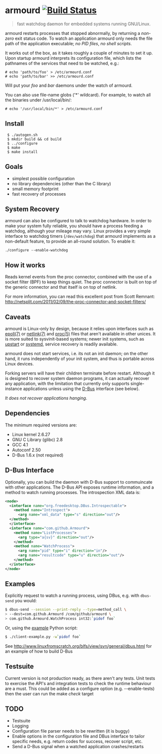 # armourd [![Build Status](https://travis-ci.org/moleike/armourd.svg?branch=master)](https://travis-ci.org/moleike/armourd)

> fast watchdog daemon for embedded systems running GNU/Linux.

armourd restarts processes that stopped abnormally, by returning a *non-zero* 
exit status code. To watch an application armourd only needs the file 
path of the application executable; *no PID files*, *no shell scripts*.

It works out of the box, as it takes roughly a couple of minutes to set it up.
Upon startup armourd interprets its configuration file,
which lists the pathnames of the services that need to be watched, e.g.:

```
# echo 'path/to/foo' > /etc/armourd.conf
# echo 'path/to/bar' >> /etc/armourd.conf
```
Will put your _foo_ and _bar_ daemons under the watch of armourd.

You can also use file-name globs ('*' wildcard). For example, to watch all the
binaries under /usr/local/bin/:

```
# echo '/usr/local/bin/*' > /etc/armourd.conf
```

Install
-------
```
 $ ./autogen.sh
 $ mkdir build && cd build
 $ ../configure
 $ make
 $ make install
```

Goals
-----

* simplest possible configuration
* no library dependencies (other than the C library)
* small memory footprint
* fast recovery of processes

System Recovery
---------------

armourd can also be configured to talk to watchdog hardware.  In order to 
make your system fully reliable, you should have a process feeding a watchdog, 
although your mileage may vary.  Linux provides a very simple interface to watchdog timers
(`/dev/watchdog`) that armourd implements as a non-default feature, to
provide an all-round solution. To enable it:
```
./configure --enable-watchdog
```

How it works
------------

Reads kernel events from the proc connector, combined with the use of a socket filter (BPF) to keep things quiet. The proc connector is built on top of the generic connector and that itself is on top of netlink.

For more information, you can read this excellent post from Scott Remnant: http://netsplit.com/2011/02/09/the-proc-connector-and-socket-filters/

Caveats
-------

armourd is Linux-only by design, because it relies upon interfaces such as
[epoll(7)](http://man7.org/linux/man-pages/man7/epoll.7.html) or [netlink(7)](http://man7.org/linux/man-pages/man7/netlink.7.html) 
and [proc(5)](http://man7.org/linux/man-pages/man5/proc.5.html) 
files that aren't available in other unices.
It is more suited to sysvinit-based systems; newer init systems, such as
[upstart](http://upstart.ubuntu.com/) or [systemd](http://www.freedesktop.org/wiki/Software/systemd/), 
service recovery is readily available.

armourd does not start services, i.e. its not an init daemon; on the other hand, 
it runs independently of your init system, and thus is portable across Linux devices.

Forking servers will have their children terminate before restart. Although it is 
designed to recover system daemon programs, it can actually recover any application, 
with the limitation that currently only supports single-instance applications 
unless using the [D-Bus](http://dbus.freedesktop.org/) interface (see below).

*It does not recover applications hanging*. 

Dependencies
------------

The minimum required versions are:

* Linux kernel 2.6.27
* GNU C Library (glibc) 2.8
* GCC 4.1
* Autoconf 2.50
* D-Bus 1.6.x (not required)

D-Bus Interface
---------------

Optionally, you can build the daemon with D-Bus support to commuincate with other 
applications. The D-Bus API exposes runtime information, and a method to watch 
running processes. The introspection XML data is:

```xml
<node>
  <interface name="org.freedesktop.DBus.Introspectable">
    <method name="Introspect">
      <arg name="xml_data" type="s" direction="out"/>
  </method>
  </interface>
  <interface name="com.github.Armourd">
    <method name="ListProcesses">
      <arg type="a{sv}" direction="out"/>
    </method>
    <method name="WatchProcess">
      <arg name="pid" type="i" direction="in"/>
      <arg name="resultcode" type="u" direction="out"/>
    </method>
  </interface>
</node>
```

Examples
--------

Explicitly request to watch a running process, using
DBus, e.g. with `dbus-send` you would:

```sh
$ dbus-send --session --print-reply --type=method_call \
> --dest=com.github.Armourd /com/github/armourd \
> com.github.Armourd.WatchProcess int32:`pidof foo`
```
Or, using the [example](src/dbus/client-example.py) Python script:

```sh
$ ./client-example.py -w`pidof foo`
```


See http://www.linuxfromscratch.org/blfs/view/svn/general/dbus.html for an example of how to build D-Bus

Testsuite
---------

Current version is not production ready, as there aren't any tests.  Unit tests
to exercise the API's and integration tests to check the runtime behaviour are
a must.  This could be added as a configure option (e.g. --enable-tests) then
the user can run the make *check* target

TODO
----

* Testsuite
* Logging
* Configuration file parser needs to be rewritten (it is buggy)
* Enable options in the configuration file and DBus interface to tailor
  specific needs, e.g. return codes for success, recover script, etc.
* Send a D-Bus signal when a watched application crashes/restarts
